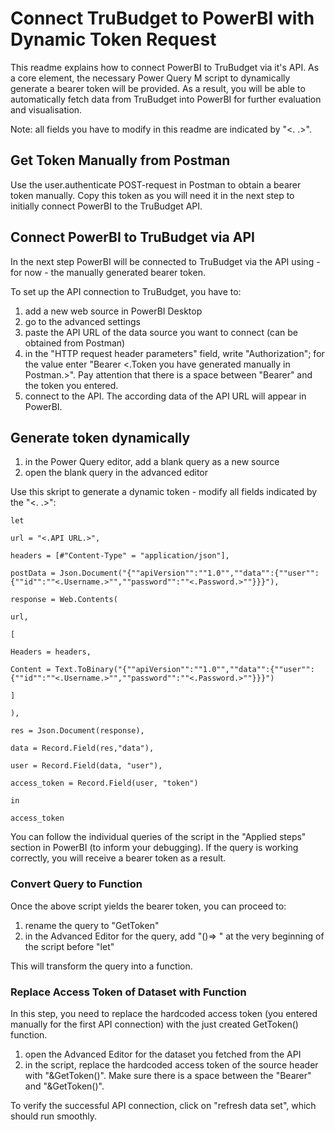 # Connect TruBudget to PowerBI with Dynamic Token Request
This readme explains how to connect PowerBI to TruBudget via it's API. As a core element, the necessary Power Query M script to dynamically generate a bearer token will be provided. As a result, you will be able to automatically fetch data from TruBudget into PowerBI for further evaluation and visualisation.

Note: all fields you have to modify in this readme are indicated by "<. .>". 

## Get Token Manually from Postman 
Use the user.authenticate POST-request in Postman to obtain a bearer token manually. Copy this token as you will need it in the next step to initially connect PowerBI to the TruBudget API. 

## Connect PowerBI to TruBudget via API
In the next step PowerBI will be connected to TruBudget via the API using - for now - the manually generated bearer token. 

To set up the API connection to TruBudget, you have to:
1) add a new web source in PowerBI Desktop
2) go to the advanced settings
3) paste the API URL of the data source you want to connect (can be obtained from Postman)
4) in the "HTTP request header parameters" field, write "Authorization"; for the value enter "Bearer <.Token you have generated manually in Postman.>". Pay attention that there is a space between "Bearer" and the token you entered.
5) connect to the API. The according data of the API URL will appear in PowerBI. 

## Generate token dynamically

1) in the Power Query editor, add a blank query as a new source
2) open the blank query in the advanced editor

Use this skript to generate a dynamic token - modify all fields indicated by the "<. .>": 

```
let

url = "<.API URL.>",

headers = [#"Content-Type" = "application/json"],

postData = Json.Document("{""apiVersion"":""1.0"",""data"":{""user"":{""id"":""<.Username.>"",""password"":""<.Password.>""}}}"),

response = Web.Contents(

url,

[

Headers = headers,

Content = Text.ToBinary("{""apiVersion"":""1.0"",""data"":{""user"":{""id"":""<.Username.>"",""password"":""<.Password.>""}}}")

]

),

res = Json.Document(response),

data = Record.Field(res,"data"),

user = Record.Field(data, "user"),

access_token = Record.Field(user, "token")

in

access_token

```

You can follow the individual queries of the script in the "Applied steps" section in PowerBI (to inform your debugging). If the query is working correctly, you will receive a bearer token as a result. 

### Convert Query to Function
Once the above script yields the bearer token, you can proceed to: 
1) rename the query to "GetToken"
2) in the Advanced Editor for the query, add "()=> " at the very beginning of the script before "let"

This will transform the query into a function.

### Replace Access Token of Dataset with Function 
In this step, you need to replace the hardcoded access token (you entered manually for the first API connection) with the just created GetToken() function.
1) open the Advanced Editor for the dataset you fetched from the API
2) in the script, replace the hardcoded access token of the source header with "&GetToken()". Make sure there is a space between the "Bearer" and "&GetToken()". 

To verify the successful API connection, click on "refresh data set", which should run smoothly. 

